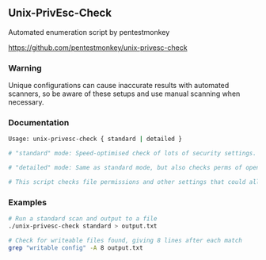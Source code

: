 ## Unix-PrivEsc-Check

Automated enumeration script by pentestmonkey

https://github.com/pentestmonkey/unix-privesc-check

### Warning

Unique configurations can cause inaccurate results with automated scanners, so be aware of these setups and use manual scanning when necessary. 

### Documentation

```bash
Usage: unix-privesc-check { standard | detailed }

# "standard" mode: Speed-optimised check of lots of security settings.

# "detailed" mode: Same as standard mode, but also checks perms of open file handles and called files (e.g. parsed from shell scripts, linked .so files). This mode is slow and prone to false positives but might help you find more subtle flaws in 3rd party programs.

# This script checks file permissions and other settings that could allow local users to escalate privileges.
```

### Examples

```bash
# Run a standard scan and output to a file
./unix-privesc-check standard > output.txt

# Check for writeable files found, giving 8 lines after each match
grep "writable config" -A 8 output.txt
```

